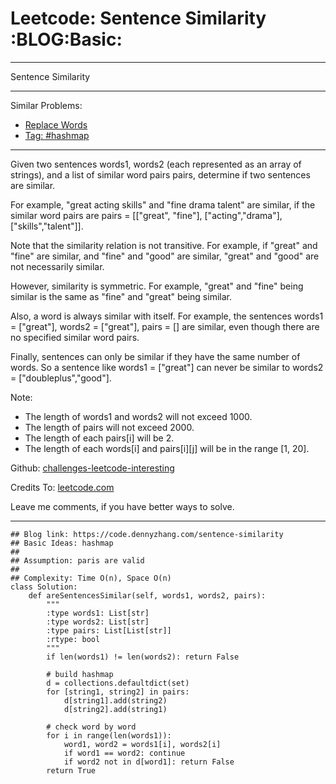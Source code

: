 # Leetcode: Sentence Similarity     :BLOG:Basic:


---

Sentence Similarity  

---

Similar Problems:  
-   [Replace Words](https://code.dennyzhang.com/replace-words)
-   [Tag: #hashmap](https://code.dennyzhang.com/tag/hashmap)

---

Given two sentences words1, words2 (each represented as an array of strings), and a list of similar word pairs pairs, determine if two sentences are similar.  

For example, "great acting skills" and "fine drama talent" are similar, if the similar word pairs are pairs = [["great", "fine"], ["acting","drama"], ["skills","talent"]].  

Note that the similarity relation is not transitive. For example, if "great" and "fine" are similar, and "fine" and "good" are similar, "great" and "good" are not necessarily similar.  

However, similarity is symmetric. For example, "great" and "fine" being similar is the same as "fine" and "great" being similar.  

Also, a word is always similar with itself. For example, the sentences words1 = ["great"], words2 = ["great"], pairs = [] are similar, even though there are no specified similar word pairs.  

Finally, sentences can only be similar if they have the same number of words. So a sentence like words1 = ["great"] can never be similar to words2 = ["doubleplus","good"].  

Note:  

-   The length of words1 and words2 will not exceed 1000.
-   The length of pairs will not exceed 2000.
-   The length of each pairs[i] will be 2.
-   The length of each words[i] and pairs[i][j] will be in the range [1, 20].

Github: [challenges-leetcode-interesting](https://github.com/DennyZhang/challenges-leetcode-interesting/tree/master/sentence-similarity)  

Credits To: [leetcode.com](https://leetcode.com/problems/sentence-similarity/description/)  

Leave me comments, if you have better ways to solve.  

---

    ## Blog link: https://code.dennyzhang.com/sentence-similarity
    ## Basic Ideas: hashmap
    ##
    ## Assumption: paris are valid
    ##
    ## Complexity: Time O(n), Space O(n)
    class Solution:
        def areSentencesSimilar(self, words1, words2, pairs):
            """
            :type words1: List[str]
            :type words2: List[str]
            :type pairs: List[List[str]]
            :rtype: bool
            """
            if len(words1) != len(words2): return False
    
            # build hashmap
            d = collections.defaultdict(set)
            for [string1, string2] in pairs:
                d[string1].add(string2)
                d[string2].add(string1)
    
            # check word by word
            for i in range(len(words1)):
                word1, word2 = words1[i], words2[i]
                if word1 == word2: continue
                if word2 not in d[word1]: return False
            return True